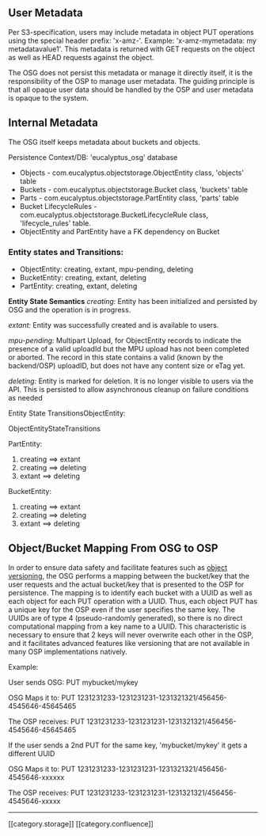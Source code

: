 
## User Metadata
Per S3-specification, users may include metadata in object PUT operations using the special header prefix: 'x-amz-'. Example: 'x-amz-mymetadata: my metadatavalue1'. This metadata is returned with GET requests on the object as well as HEAD requests against the object.

The OSG does not persist this metadata or manage it directly itself, it is the responsibility of the OSP to manage user metadata. The guiding principle is that all opaque user data should be handled by the OSP and user metadata is opaque to the system.


## Internal Metadata
The OSG itself keeps metadata about buckets and objects.

Persistence Context/DB: 'eucalyptus_osg' database


* Objects - com.eucalyptus.objectstorage.ObjectEntity class, 'objects' table
* Buckets - com.eucalyptus.objectstorage.Bucket class, 'buckets' table
* Parts - com.eucalyptus.objectstorage.PartEntity class, 'parts' table
* Bucket LifecycleRules - com.eucalyptus.objectstorage.BucketLifecycleRule class, 'lifecycle_rules' table.
* ObjectEntity and PartEntity have a FK dependency on Bucket


### [](https://github.com/zhill/architecture/blob/dev/zhill/objectstorage-arch/features/object-storage/docs/scalable_walrus.md#entity-states)Entity states and Transitions:

* ObjectEntity: creating, extant, mpu-pending, deleting
* BucketEntity: creating, extant, deleting
* PartEntity: creating, extant, deleting

 **Entity State Semantics**  _creating:_ Entity has been initialized and persisted by OSG and the operation is in progress.

 _extant:_ Entity was successfully created and is available to users.

 _mpu-pending:_ Multipart Upload, for ObjectEntity records to indicate the presence of a valid uploadId but the MPU upload has not been completed or aborted. The record in this state contains a valid (known by the backend/OSP) uploadID, but does not have any content size or eTag yet.

 _deleting:_ Entity is marked for deletion. It is no longer visible to users via the API. This is persisted to allow asynchronous cleanup on failure conditions as needed

Entity State TransitionsObjectEntity:

ObjectEntityStateTransitions

PartEntity:


1. creating ==> extant
1. creating ==> deleting
1. extant ==> deleting

BucketEntity:


1. creating ==> extant
1. creating ==> deleting
1. extant ==> deleting




## Object/Bucket Mapping From OSG to OSP
In order to ensure data safety and facilitate features such as [object versioning](http://docs.aws.amazon.com/AmazonS3/latest/dev/Versioning.html), the OSG performs a mapping between the bucket/key that the user requests and the actual bucket/key that is presented to the OSP for persistence. The mapping is to identify each bucket with a UUID as well as each object for each PUT operation with a UUID. Thus, each object PUT has a unique key for the OSP even if the user specifies the same key. The UUIDs are of type 4 (pseudo-randomly generated), so there is no direct computational mapping from a key name to a UUID. This characteristic is necessary to ensure that 2 keys will never overwrite each other in the OSP, and it facilitates advanced features like versioning that are not available in many OSP implementations natively.

Example:

User sends OSG: PUT mybucket/mykey

OSG Maps it to: PUT 1231231233-1231231231-1231321321/456456-4545646-45645465

The OSP receives: PUT 1231231233-1231231231-1231321321/456456-4545646-45645465

If the user sends a 2nd PUT for the same key, 'mybucket/mykey' it gets a different UUID

OSG Maps it to: PUT 1231231233-1231231231-1231321321/456456-4545646-xxxxxx

The OSP receives: PUT 1231231233-1231231231-1231321321/456456-4545646-xxxxx







*****

[[category.storage]] 
[[category.confluence]] 
